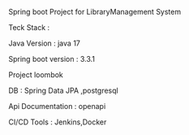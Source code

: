 Spring boot Project for LibraryManagement System


Teck Stack :

Java Version : java 17

Spring boot version : 3.3.1

Project loombok

DB : Spring Data JPA ,postgresql

Api Documentation : openapi

CI/CD Tools : Jenkins,Docker



